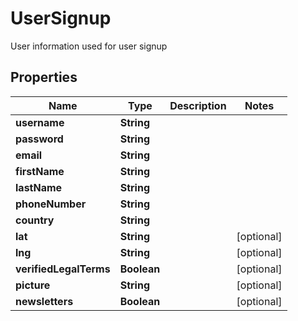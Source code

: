 

# UserSignup

User information used for user signup

## Properties

| Name | Type | Description | Notes |
|------------ | ------------- | ------------- | -------------|
|**username** | **String** |  |  |
|**password** | **String** |  |  |
|**email** | **String** |  |  |
|**firstName** | **String** |  |  |
|**lastName** | **String** |  |  |
|**phoneNumber** | **String** |  |  |
|**country** | **String** |  |  |
|**lat** | **String** |  |  [optional] |
|**lng** | **String** |  |  [optional] |
|**verifiedLegalTerms** | **Boolean** |  |  [optional] |
|**picture** | **String** |  |  [optional] |
|**newsletters** | **Boolean** |  |  [optional] |



